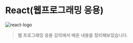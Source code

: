 # React(웹프로그래밍 응용)

![react-logo](https://github.com/PM950704/React/assets/127920204/712250b8-a36d-4c08-8791-d830a9b604b0)

> 웹 프로그래밍 응용 강의에서 배운 내용을 정리해보았습니다.



